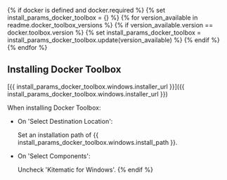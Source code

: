 {% if docker is defined and docker.required %}
{% set install_params_docker_toolbox = {} %}
{% for version_available in readme.docker_toolbox_versions %}
{% if version_available.version == docker.toolbox.version %}
{% set install_params_docker_toolbox = install_params_docker_toolbox.update(version_available) %}
{% endif %}
{% endfor %}
## Installing Docker Toolbox

[{{ install_params_docker_toolbox.windows.installer_url }}]({{ install_params_docker_toolbox.windows.installer_url }})

When installing Docker Toolbox:

- On 'Select Destination Location':

  Set an installation path of {{ install_params_docker_toolbox.windows.install_path }}.

- On 'Select Components':

  Uncheck 'Kitematic for Windows'.
{% endif %}
